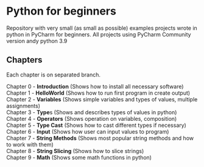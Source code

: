 # Python for beginners
Repository with very small (as small as possible) examples projects wrote in python in PyCharm for beginners.
All projects using PyCharm Community version andy python 3.9

## Chapters
Each chapter is on separated branch.

Chapter 0 - **Introduction** (Shows how to install all necessary software)  
Chapter 1 - **HelloWorld** (Shows how to run first program in create output)  
Chapter 2 - **Variables** (Shows simple variables and types of values, multiple assignments)  
Chapter 3 - **Type**s (Shows and describes types of values in python)  
Chapter 4 - **Operators** (Shows operation on variables, composition)  
Chapter 5 - **Type Cast** (Shows how to cast different types if necessary)  
Chapter 6 - **Input** (Shows how user can input values to program)  
Chapter 7 - **String Methods** (Shows most popular string methods and how to work with them)  
Chapter 8 - **String Slicing** (Shows how to slice strings)  
Chapter 9 - **Math** (Shows some math functions in python)  
